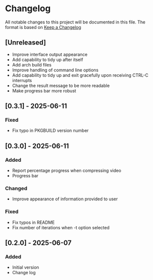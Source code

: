 # Changelog

All notable changes to this project will be documented in this file.
The format is based on [Keep a Changelog](https://keepachangelog.com/en/1.0.0/)

## [Unreleased]

- Improve interface output appearance
- Add capability to tidy up after itself
- Add arch build files
- Improve handling of command line options
- Add capability to tidy up and exit gracefully upon receiving CTRL-C interrupts
- Change the result message to be more readable
- Make progress bar more robust


## [0.3.1] - 2025-06-11

### Fixed

- Fix typo in PKGBUILD version number

## [0.3.0] - 2025-06-11

### Added

- Report percentage progress when compressing video
- Progress bar

### Changed

- Improve appearance of information provided to user

### Fixed

- Fix typos in README
- Fix number of iterations when -t option selected

## [0.2.0] - 2025-06-07

### Added

- Initial version
- Change log

